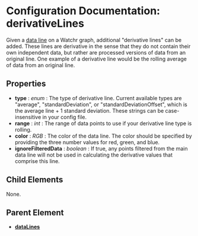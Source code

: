 # Configuration Documentation: derivativeLines

Given a [data line](dataLines.html) on a Watchr graph, additional "derivative lines" can be added.  These lines are derivative in the sense that they do not contain their own independent data, but rather are processed versions of data from an original line.  One example of a derivative line would be the rolling average of data from an original line.

## Properties

* **type** : *enum* :  The type of derivative line.  Current available types are "average", "standardDeviation", or "standardDeviationOffset", which is the average line + 1 standard deviation.  These strings can be case-insensitive in your config file.
* **range** : *int* : The range of data points to use if your derivative line type is rolling.
* **color** : *RGB* : The color of the data line.  The color should be specified by providing the three number values for red, green, and blue.
* **ignoreFilteredData** : *boolean* : If true, any points filtered from the main data line will not be used in calculating the derivative values that comprise this line.

## Child Elements

None.

## Parent Element

* [**dataLines**](dataLines.html)